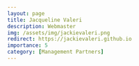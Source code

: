 ```yaml
---
layout: page
title: Jacqueline Valeri
description: Webmaster
img: /assets/img/jackievaleri.png
redirect: https://jackievaleri.github.io
importance: 5
category: [Management Partners]
---
```

